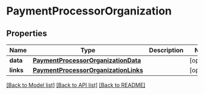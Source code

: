 # PaymentProcessorOrganization

## Properties
Name | Type | Description | Notes
------------ | ------------- | ------------- | -------------
**data** | [**PaymentProcessorOrganizationData**](PaymentProcessorOrganizationData.md) |  | [optional] 
**links** | [**PaymentProcessorOrganizationLinks**](PaymentProcessorOrganizationLinks.md) |  | [optional] 

[[Back to Model list]](../README.md#documentation-for-models) [[Back to API list]](../README.md#documentation-for-api-endpoints) [[Back to README]](../README.md)


